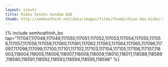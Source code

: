 ```yaml
---
layout: sieutv
title: Kidou Senshi Gundam AGE
thumb: http://xemhoathinh.net/data/images/films/thumb/chien-dau-kidou-senshi-gundam-age-2012.jpg
---
```

{% include xemhoathinh_bo tap="117047,117048,117049,117050,117051,117052,117053,117054,117055,117056,117057,117058,117059,117060,117061,117062,117063,117064,117065,117096,117097,117098,117099,117100,117101,117102,117103,117104,117105,117106,117107,118003,118004,118005,118006,118007,118008,118009,118010,118011,118588,118589,118590,118591,118592,118593,118594,118595,118596" %} 
